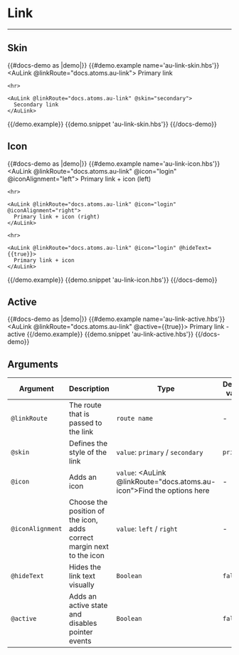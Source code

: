 # Link

---

## Skin

{{#docs-demo as |demo|}}
  {{#demo.example name='au-link-skin.hbs'}}
    <AuLink @linkRoute="docs.atoms.au-link">
      Primary link
    </AuLink>

    <hr>

    <AuLink @linkRoute="docs.atoms.au-link" @skin="secondary">
      Secondary link
    </AuLink>
  {{/demo.example}}
  {{demo.snippet 'au-link-skin.hbs'}}
{{/docs-demo}}

## Icon

{{#docs-demo as |demo|}}
  {{#demo.example name='au-link-icon.hbs'}}
    <AuLink @linkRoute="docs.atoms.au-link" @icon="login" @iconAlignment="left">
      Primary link + icon (left)
    </AuLink>

    <hr>

    <AuLink @linkRoute="docs.atoms.au-link" @icon="login" @iconAlignment="right">
      Primary link + icon (right)
    </AuLink>

    <hr>

    <AuLink @linkRoute="docs.atoms.au-link" @icon="login" @hideText={{true}}>
      Primary link + icon
    </AuLink>
  {{/demo.example}}
  {{demo.snippet 'au-link-icon.hbs'}}
{{/docs-demo}}

## Active

{{#docs-demo as |demo|}}
  {{#demo.example name='au-link-active.hbs'}}
    <AuLink @linkRoute="docs.atoms.au-link" @active={{true}}>
      Primary link - active
    </AuLink>
  {{/demo.example}}
  {{demo.snippet 'au-link-active.hbs'}}
{{/docs-demo}}

## Arguments

| Argument      | Description | Type | Default value |
| ------------- | ----------- | ---- | ------------- |
| `@linkRoute` | The route that is passed to the link  | `route name` | - |
| `@skin` | Defines the style of the link  | `value`: `primary` / `secondary` | `primary` |
| `@icon` | Adds an icon  | `value`: <AuLink @linkRoute="docs.atoms.au-icon">Find the options here</AuLink> | - |
| `@iconAlignment` | Choose the position of the icon, adds correct margin next to the icon | `value`: `left` / `right` | - |
| `@hideText` | Hides the link text visually | `Boolean` | `false` |
| `@active` | Adds an active state and disables pointer events | `Boolean` | `false` |
